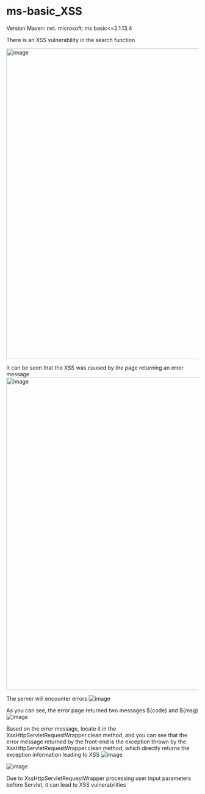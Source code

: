# ms-basic_XSS

Version
Maven: net. microsoft: ms basic<=2.1.13.4

There is an XSS vulnerability in the search function

<img width="815" alt="image" src="https://github.com/Fr1ezy/Fr1ezy-ms-basic_XSS/assets/54392222/fc1fd1d6-f7bc-432f-9c66-bf6d07c044d8">

It can be seen that the XSS was caused by the page returning an error message
<img width="820" alt="image" src="https://github.com/Fr1ezy/Fr1ezy-ms-basic_XSS/assets/54392222/abbd1333-17b6-4803-851d-f26dd12e8011">

The server will encounter errors
![image](https://github.com/Fr1ezy/Fr1ezy-ms-basic_XSS/assets/54392222/390a83ac-a6b2-4125-8b2c-9ea0b9401e00)

As you can see, the error page returned two messages ${code} and ${msg}
![image](https://github.com/Fr1ezy/Fr1ezy-ms-basic_XSS/assets/54392222/47d9baf7-10cb-448b-b381-943d2fe2e70c)

Based on the error message, locate it in the XssHttpServletRequestWrapper.clean method, and you can see that the error message returned by the front-end is the exception thrown by the XssHttpServletRequestWrapper.clean method, which directly returns the exception information leading to XSS
![image](https://github.com/Fr1ezy/Fr1ezy-ms-basic_XSS/assets/54392222/cd4393c6-8ddb-4e72-b5e6-6918dc9607a1)

![image](https://github.com/Fr1ezy/Fr1ezy-ms-basic_XSS/assets/54392222/9267f61c-9c95-4d85-9076-7c9156cfef60)

Due to XssHttpServletRequestWrapper processing user input parameters before Servlet, it can lead to XSS vulnerabilities
